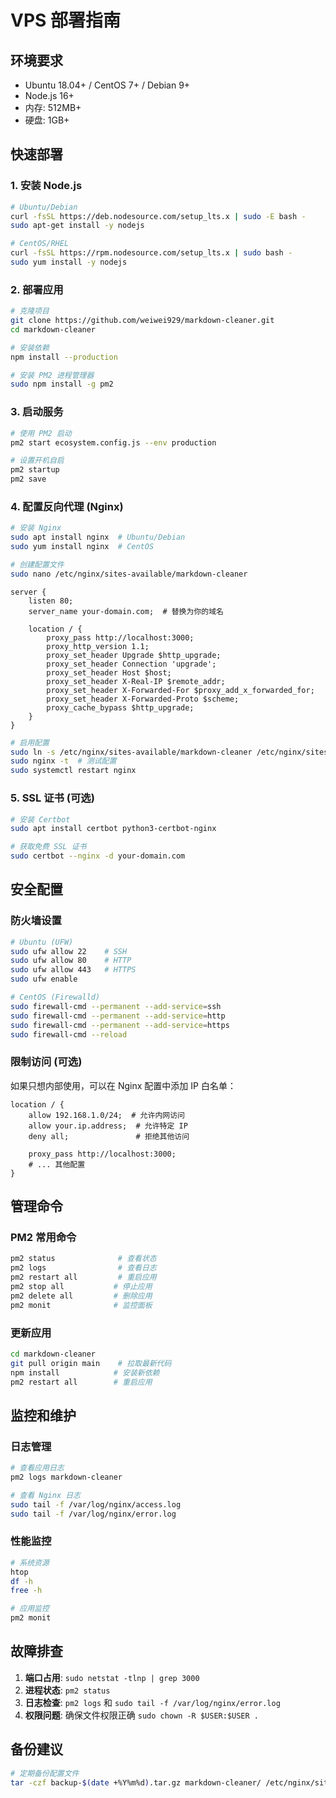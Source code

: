 # VPS 部署指南

## 环境要求
- Ubuntu 18.04+ / CentOS 7+ / Debian 9+
- Node.js 16+ 
- 内存: 512MB+
- 硬盘: 1GB+

## 快速部署

### 1. 安装 Node.js
```bash
# Ubuntu/Debian
curl -fsSL https://deb.nodesource.com/setup_lts.x | sudo -E bash -
sudo apt-get install -y nodejs

# CentOS/RHEL
curl -fsSL https://rpm.nodesource.com/setup_lts.x | sudo bash -
sudo yum install -y nodejs
```

### 2. 部署应用
```bash
# 克隆项目
git clone https://github.com/weiwei929/markdown-cleaner.git
cd markdown-cleaner

# 安装依赖
npm install --production

# 安装 PM2 进程管理器
sudo npm install -g pm2
```

### 3. 启动服务
```bash
# 使用 PM2 启动
pm2 start ecosystem.config.js --env production

# 设置开机自启
pm2 startup
pm2 save
```

### 4. 配置反向代理 (Nginx)
```bash
# 安装 Nginx
sudo apt install nginx  # Ubuntu/Debian
sudo yum install nginx  # CentOS

# 创建配置文件
sudo nano /etc/nginx/sites-available/markdown-cleaner
```

```nginx
server {
    listen 80;
    server_name your-domain.com;  # 替换为你的域名

    location / {
        proxy_pass http://localhost:3000;
        proxy_http_version 1.1;
        proxy_set_header Upgrade $http_upgrade;
        proxy_set_header Connection 'upgrade';
        proxy_set_header Host $host;
        proxy_set_header X-Real-IP $remote_addr;
        proxy_set_header X-Forwarded-For $proxy_add_x_forwarded_for;
        proxy_set_header X-Forwarded-Proto $scheme;
        proxy_cache_bypass $http_upgrade;
    }
}
```

```bash
# 启用配置
sudo ln -s /etc/nginx/sites-available/markdown-cleaner /etc/nginx/sites-enabled/
sudo nginx -t  # 测试配置
sudo systemctl restart nginx
```

### 5. SSL 证书 (可选)
```bash
# 安装 Certbot
sudo apt install certbot python3-certbot-nginx

# 获取免费 SSL 证书
sudo certbot --nginx -d your-domain.com
```

## 安全配置

### 防火墙设置
```bash
# Ubuntu (UFW)
sudo ufw allow 22    # SSH
sudo ufw allow 80    # HTTP
sudo ufw allow 443   # HTTPS
sudo ufw enable

# CentOS (Firewalld)
sudo firewall-cmd --permanent --add-service=ssh
sudo firewall-cmd --permanent --add-service=http
sudo firewall-cmd --permanent --add-service=https
sudo firewall-cmd --reload
```

### 限制访问 (可选)
如果只想内部使用，可以在 Nginx 配置中添加 IP 白名单：

```nginx
location / {
    allow 192.168.1.0/24;  # 允许内网访问
    allow your.ip.address;  # 允许特定 IP
    deny all;               # 拒绝其他访问
    
    proxy_pass http://localhost:3000;
    # ... 其他配置
}
```

## 管理命令

### PM2 常用命令
```bash
pm2 status              # 查看状态
pm2 logs                # 查看日志
pm2 restart all         # 重启应用
pm2 stop all           # 停止应用
pm2 delete all         # 删除应用
pm2 monit              # 监控面板
```

### 更新应用
```bash
cd markdown-cleaner
git pull origin main    # 拉取最新代码
npm install            # 安装新依赖
pm2 restart all        # 重启应用
```

## 监控和维护

### 日志管理
```bash
# 查看应用日志
pm2 logs markdown-cleaner

# 查看 Nginx 日志
sudo tail -f /var/log/nginx/access.log
sudo tail -f /var/log/nginx/error.log
```

### 性能监控
```bash
# 系统资源
htop
df -h
free -h

# 应用监控
pm2 monit
```

## 故障排查

1. **端口占用**: `sudo netstat -tlnp | grep 3000`
2. **进程状态**: `pm2 status`
3. **日志检查**: `pm2 logs` 和 `sudo tail -f /var/log/nginx/error.log`
4. **权限问题**: 确保文件权限正确 `sudo chown -R $USER:$USER .`

## 备份建议

```bash
# 定期备份配置文件
tar -czf backup-$(date +%Y%m%d).tar.gz markdown-cleaner/ /etc/nginx/sites-available/
```